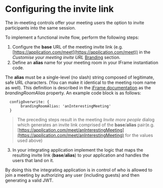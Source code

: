 # Configuring the invite link

The in-meeting controls offer your meeting users the option to invite participants into the same session.

To implement a functional invite flow, perform the following steps:

1. Configure the **base** URL of the meeting invite link (e.g. [https://application.com/meet](https://application.com/meet)) in the *Customise your meeting invite URL* [Branding](https://jaas.8x8.vc/#/branding) section.
2. Define an **alias** name for your meeting room in your IFrame instantiation code.

The **alias** must be a single-level (no slash) string composed of legitimate, safe URL characters. (You can make it identical to the meeting room name as well). This definition is described in the [iFrame documentation](https://github.com/jitsi/jitsi-meet/blob/master/config.js) as the *brandingRoomAlias* property. An example code block is as follows:

```
  configOverwrite: {
       brandingRoomAlias: 'anInterestingMeeting'
  }

```

>
> The preceding steps result in the meeting *Invite more people* dialog which generates an invite link comprised of the **base**/**alias** pair(e.g. [https://application.com/meet/anInterestingMeeting](https://application.com/meet/anInterestingMeeting) for the values used above)
>
>
>

3. In your integrating application implement the logic that maps the resulting invite link (**base**/**alias**) to your application and handles the users that land on it.  

By doing this the integrating application is in control of who is allowed to join a meeting by authorizing any user (including guests) and then generating a valid JWT.
